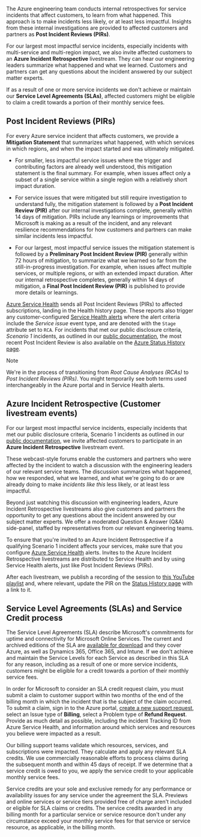 The Azure engineering team conducts internal retrospectives for service incidents that affect customers, to learn from what happened. This approach is to make incidents less likely, or at least less impactful. Insights from these internal investigations are provided to affected customers and partners as **Post Incident Reviews (PIRs)**.

For our largest most impactful service incidents, especially incidents with multi-service and multi-region impact, we also invite affected customers to an **Azure Incident Retrospective** livestream. They can hear our engineering leaders summarize what happened and what we learned. Customers and partners can get any questions about the incident answered by our subject matter experts.

If as a result of one or more service incidents we don't achieve or maintain our **Service Level Agreements (SLAs)**, affected customers might be eligible to claim a credit towards a portion of their monthly service fees.

## Post Incident Reviews (PIRs)

For every Azure service incident that affects customers, we provide a **Mitigation Statement** that summarizes what happened, with which services in which regions, and when the impact started and was ultimately mitigated.

- For smaller, less impactful service issues where the trigger and contributing factors are already well understood, this mitigation statement is the final summary. For example, when issues affect only a subset of a single service within a single region with a relatively short impact duration.

- For service issues that were mitigated but still require investigation to understand fully, the mitigation statement is followed by a **Post Incident Review (PIR)** after our internal investigations complete, generally within 14 days of mitigation. PIRs include any learnings or improvements that Microsoft is making as a result of the incident, and any relevant resilience recommendations for how customers and partners can make similar incidents less impactful.

- For our largest, most impactful service issues the mitigation statement is followed by a **Preliminary Post Incident Review (PIR)** generally within 72 hours of mitigation, to summarize what we learned so far from the still-in-progress investigation. For example, when issues affect multiple services, or multiple regions, or with an extended impact duration. After our internal retrospective completes, generally within 14 days of mitigation, a **Final Post Incident Review (PIR)** is published to provide more details or learnings.

[Azure Service Health](https://www.aka.ms/ash-portal) sends all Post Incident Reviews (PIRs) to affected subscriptions, landing in the Health history page. These reports also trigger any customer-configured [Service Health alerts](https://www.aka.ms/ash-alerts) where the alert criteria include the *Service issue* event type, and are denoted with the `Stage` attribute set to `RCA`. For incidents that met our public disclosure criteria, *Scenario 1* incidents, as outlined in our [public documentation](/azure/service-health/azure-status-overview#when-does-azure-publish-communications-to-the-status-page), the most recent Post Incident Review is also available on the [Azure Status History page](https://azure.status.microsoft/status/history/).

> [!NOTE]
>
> We're in the process of transitioning from *Root Cause Analyses (RCAs)* to *Post Incident Reviews (PIRs)*. You might temporarily see both terms used interchangeably in the Azure portal and in Service Health alerts.

## Azure Incident Retrospective (Customer livestream events)

For our largest most impactful service incidents, especially incidents that met our public disclosure criteria, Scenario 1 incidents as outlined in our [public documentation](/azure/service-health/azure-status-overview#when-does-azure-publish-communications-to-the-status-page), we invite affected customers to participate in an **Azure Incident Retrospective** livestream event.

These webcast-style forums enable the customers and partners who were affected by the incident to watch a discussion with the engineering leaders of our relevant service teams. The discussion summarizes what happened, how we responded, what we learned, and what we're going to do or are already doing to make *incidents like this* less likely, or at least less impactful.

Beyond just watching this discussion with engineering leaders, Azure Incident Retrospective livestreams also give customers and partners the opportunity to get any questions about the incident answered by our subject matter experts. We offer a moderated Question & Answer (Q&A) side-panel, staffed by representatives from our relevant engineering teams.

To ensure that you're invited to an Azure Incident Retrospective if a qualifying Scenario 1 incident affects your services, make sure that you configure [Azure Service Health](https://www.aka.ms/ash-alerts) alerts. Invites to the Azure Incident Retrospective livestreams are distributed to Service Health and by using Service Health alerts, just like Post Incident Reviews (PIRs).

After each livestream, we publish a recording of the session to [this YouTube playlist](https://www.aka.ms/air/videos) and, where relevant, update the PIR on the [Status History page](https://azure.status.microsoft/status/history/) with a link to it.

## Service Level Agreements (SLAs) and Service Credit process

The Service Level Agreements (SLA) describe Microsoft's commitments for uptime and connectivity for Microsoft Online Services. The current and archived editions of the SLA are [available for download](https://aka.ms/csla) and they cover Azure, as well as Dynamics 365, Office 365, and Intune. If we don't achieve and maintain the Service Levels for each Service as described in this SLA for any reason, including as a result of one or more service incidents, customers might be eligible for a credit towards a portion of their monthly service fees.

In order for Microsoft to consider an SLA credit request claim, you must submit a claim to customer support within two months of the end of the billing month in which the incident that is the subject of the claim occurred. To submit a claim, sign in to the Azure portal, [create a new support request](https://go.microsoft.com/fwlink/p/?linkid=2202692), select an Issue type of **Billing**, select a Problem type of **Refund Request**. Provide as much detail as possible, including the incident Tracking ID from Azure Service Health, and information around which services and resources you believe were impacted as a result.

Our billing support teams validate which resources, services, and subscriptions were impacted. They calculate and apply any relevant SLA credits. We use commercially reasonable efforts to process claims during the subsequent month and within 45 days of receipt. If we determine that a service credit is owed to you, we apply the service credit to your applicable monthly service fees.

Service credits are your sole and exclusive remedy for any performance or availability issues for any service under the agreement the SLA. Previews and online services or service tiers provided free of charge aren't included or eligible for SLA claims or credits. The service credits awarded in any billing month for a particular service or service resource don't under any circumstance exceed your monthly service fees for that service or service resource, as applicable, in the billing month.

